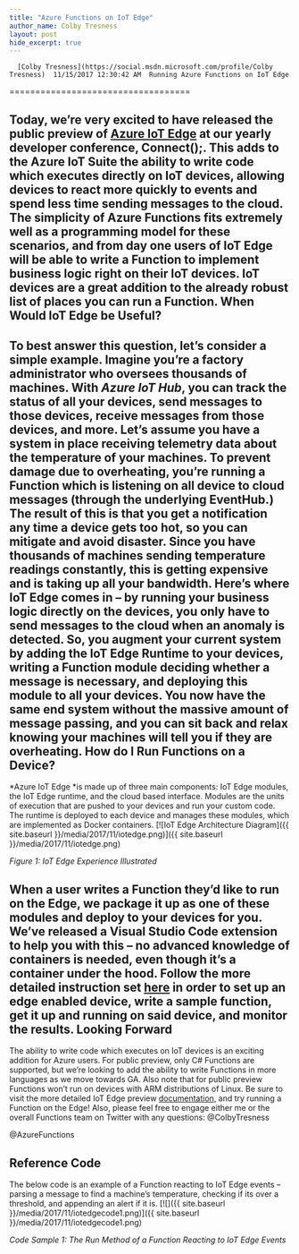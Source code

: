```yaml
---
title: "Azure Functions on IoT Edge"
author_name: Colby Tresness
layout: post
hide_excerpt: true
---
```

      [Colby Tresness](https://social.msdn.microsoft.com/profile/Colby Tresness)  11/15/2017 12:30:42 AM  Running Azure Functions on IoT Edge
===================================

 Today, we’re very excited to have released the public preview of [Azure IoT Edge](https://aka.ms/iot-connect-blog) at our yearly developer conference, Connect();. This adds to the Azure IoT Suite the ability to write code which executes directly on IoT devices, allowing devices to react more quickly to events and spend less time sending messages to the cloud. The simplicity of Azure Functions fits extremely well as a programming model for these scenarios, and from day one users of IoT Edge will be able to write a Function to implement business logic right on their IoT devices. IoT devices are a great addition to the already robust list of places you can run a Function. When Would IoT Edge be Useful?
------------------------------

 To best answer this question, let’s consider a simple example. Imagine you’re a factory administrator who oversees thousands of machines. With *Azure IoT Hub*, you can track the status of all your devices, send messages to those devices, receive messages from those devices, and more. Let’s assume you have a system in place receiving telemetry data about the temperature of your machines. To prevent damage due to overheating, you’re running a Function which is listening on all device to cloud messages (through the underlying EventHub.) The result of this is that you get a notification any time a device gets too hot, so you can mitigate and avoid disaster. Since you have thousands of machines sending temperature readings constantly, this is getting expensive and is taking up all your bandwidth. Here’s where IoT Edge comes in – by running your business logic directly on the devices, you only have to send messages to the cloud when an anomaly is detected. So, you augment your current system by adding the IoT Edge Runtime to your devices, writing a Function module deciding whether a message is necessary, and deploying this module to all your devices. You now have the same end system without the massive amount of message passing, and you can sit back and relax knowing your machines will tell you if they are overheating. How do I Run Functions on a Device?
-----------------------------------

 *Azure IoT Edge *is made up of three main components: IoT Edge modules, the IoT Edge runtime, and the cloud based interface. Modules are the units of execution that are pushed to your devices and run your custom code. The runtime is deployed to each device and manages these modules, which are implemented as Docker containers. [![IoT Edge Architecture Diagram]({{ site.baseurl }}/media/2017/11/iotedge.png)]({{ site.baseurl }}/media/2017/11/iotedge.png)

 *Figure 1: IoT Edge Experience Illustrated*

 When a user writes a Function they’d like to run on the Edge, we package it up as one of these modules and deploy to your devices for you. We’ve released a Visual Studio Code extension to help you with this – no advanced knowledge of containers is needed, even though it’s a container under the hood. Follow the more detailed instruction set [here](https://docs.microsoft.com/en-us/azure/iot-edge/tutorial-deploy-function) in order to set up an edge enabled device, write a sample function, get it up and running on said device, and monitor the results.  Looking Forward
---------------

 The ability to write code which executes on IoT devices is an exciting addition for Azure users. For public preview, only C# Functions are supported, but we’re looking to add the ability to write Functions in more languages as we move towards GA. Also note that for public preview Functions won’t run on devices with ARM distributions of Linux. Be sure to visit the more detailed IoT Edge preview [documentation](https://docs.microsoft.com/en-us/azure/iot-edge/), and try running a Function on the Edge! Also, please feel free to engage either me or the overall Functions team on Twitter with any questions: @ColbyTresness

 @AzureFunctions

 Reference Code
--------------

 The below code is an example of a Function reacting to IoT Edge events – parsing a message to find a machine’s temperature, checking if its over a threshold, and appending an alert if it is. [![]({{ site.baseurl }}/media/2017/11/iotedgecode1.png)]({{ site.baseurl }}/media/2017/11/iotedgecode1.png)

 *Code Sample 1: The Run Method of a Function Reacting to IoT Edge Events*

     